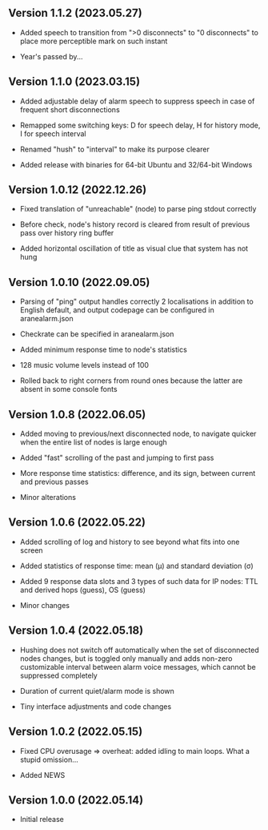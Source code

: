 Version 1.1.2 (2023.05.27)
----------------------------

* Added speech to transition from ">0 disconnects" to "0 disconnects" to place more perceptible mark on such instant

* Year's passed by...


Version 1.1.0 (2023.03.15)
----------------------------

* Added adjustable delay of alarm speech to suppress speech in case of frequent short disconnections 

* Remapped some switching keys: D for speech delay, H for history mode, I for speech interval

* Renamed "hush" to "interval" to make its purpose clearer

* Added release with binaries for 64-bit Ubuntu and 32/64-bit Windows


Version 1.0.12 (2022.12.26)
----------------------------

* Fixed translation of "unreachable" (node) to parse ping stdout correctly

* Before check, node's history record is cleared from result of previous pass over history ring buffer

* Added horizontal oscillation of title as visual clue that system has not hung


Version 1.0.10 (2022.09.05)
---------------------------

* Parsing of "ping" output handles correctly 2 localisations in addition to English default, and output codepage can be configured in aranealarm.json

* Checkrate can be specified in aranealarm.json

* Added minimum response time to node's statistics

* 128 music volume levels instead of 100

* Rolled back to right corners from round ones because the latter are absent in some console fonts


Version 1.0.8 (2022.06.05)
--------------------------

* Added moving to previous/next disconnected node, to navigate quicker when the entire list of nodes is large enough

* Added "fast" scrolling of the past and jumping to first pass

* More response time statistics: difference, and its sign, between current and previous passes

* Minor alterations


Version 1.0.6 (2022.05.22)
--------------------------

* Added scrolling of log and history to see beyond what fits into one screen

* Added statistics of response time: mean (μ) and standard deviation (σ)

* Added 9 response data slots and 3 types of such data for IP nodes: TTL and derived hops (guess), OS (guess)

* Minor changes


Version 1.0.4 (2022.05.18)
--------------------------

* Hushing does not switch off automatically when the set of disconnected nodes changes, but is toggled only manually and adds non-zero customizable interval between alarm voice messages, which cannot be suppressed completely

* Duration of current quiet/alarm mode is shown

* Tiny interface adjustments and code changes


Version 1.0.2 (2022.05.15)
--------------------------

* Fixed CPU overusage => overheat: added idling to main loops. What a stupid omission...

* Added NEWS


Version 1.0.0 (2022.05.14)
--------------------------

* Initial release